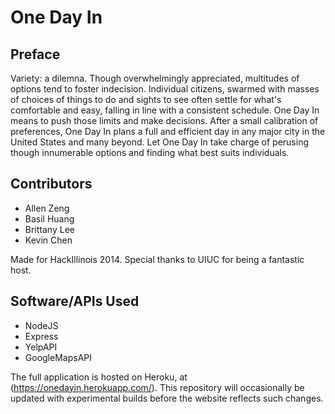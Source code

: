 # One Day In

## Preface

Variety: a dilemna. Though overwhelmingly appreciated, multitudes of options tend to foster indecision. Individual citizens, swarmed with masses of choices of things to do and sights to see often settle for what's comfortable and easy, falling in line with a consistent schedule. One Day In means to push those limits and make decisions. After a small calibration of preferences, One Day In plans a full and efficient day in any major city in the United States and many beyond. Let One Day In take charge of perusing though innumerable options and finding what best suits individuals.

## Contributors

*   Allen Zeng
*   Basil Huang
*   Brittany Lee
*   Kevin Chen

Made for HackIllinois 2014.
Special thanks to UIUC for being a fantastic host.

## Software/APIs Used

*	NodeJS
*	Express
*	YelpAPI
*	GoogleMapsAPI

The full application is hosted on Heroku, at (https://onedayin.herokuapp.com/).
This repository will occasionally be updated with experimental builds before the website reflects such changes.


